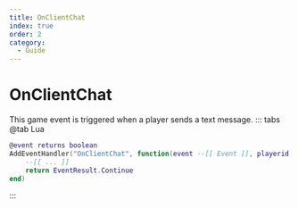 ```yaml
---
title: OnClientChat
index: true
order: 2
category:
  - Guide
---
```


# OnClientChat
This game event is triggered when a player sends a text message.
::: tabs
@tab Lua
```lua
@event returns boolean
AddEventHandler("OnClientChat", function(event --[[ Event ]], playerid --[[ number ]], text --[[ string ]], teamonly --[[ boolean ]])
    --[[ ... ]]
    return EventResult.Continue
end)
```

:::